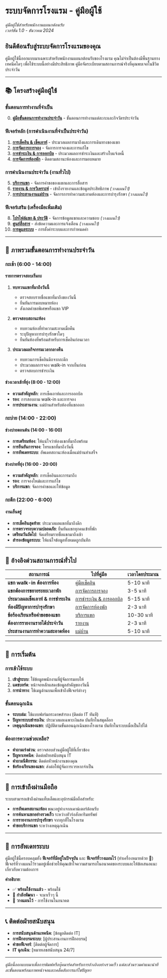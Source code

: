 # ระบบจัดการโรงแรม - คู่มือผู้ใช้

*คู่มือผู้ใช้สำหรับพนักงานแผนกต้อนรับ*  
*เวอร์ชัน 1.0 - ธันวาคม 2024*

## ยินดีต้อนรับสู่ระบบจัดการโรงแรมของคุณ

คู่มือผู้ใช้นี้ออกแบบมาเฉพาะสำหรับพนักงานแผนกต้อนรับของโรงแรม คุณไม่จำเป็นต้องมีพื้นฐานทางเทคนิคใดๆ เพื่อใช้ระบบนี้อย่างมีประสิทธิภาพ คู่มือจัดระเบียบตามสถานการณ์จริงที่คุณพบเจอในชีวิตประจำวัน

---

## 📚 **โครงสร้างคู่มือผู้ใช้**

### **ขั้นตอนการทำงานที่จำเป็น**
0. **[คู่มือขั้นตอนการทำงานประจำวัน](00-daily-workflows.md)** - ขั้นตอนการทำงานแต่ละกะและกิจวัตรประจำวัน

### **ฟีเจอร์หลัก** (การดำเนินงานที่จำเป็นประจำวัน)
1. **[การเช็คอิน & เช็คเอาท์](01-checkin-checkout.md)** - ประมวลผลการมาถึงและการเดินทางของแขก
2. **[การจัดการการจอง](02-booking-management.md)** - จัดการการจองและการแก้ไข
3. **[การชำระเงิน & การออกบิล](03-payment-billing.md)** - ประมวลผลการชำระเงินและสร้างใบแจ้งหนี้
4. **[การจัดการห้องพัก](04-room-management.md)** - ติดตามสถานะห้องและการมอบหมาย

### **การดำเนินงานประจำวัน** (งานทั่วไป)
5. **[บริการแขก](05-guest-services.md)** - จัดการคำขอของแขกและการสื่อสาร
6. **[รายงาน & การวิเคราะห์](06-reporting-analytics.md)** - เข้าถึงรายงานและข้อมูลประสิทธิภาพ *(วางแผนไว้)*
7. **[การประสานงานแม่บ้าน](07-housekeeping-coordination.md)** - จัดการการทำความสะอาดห้องและการบำรุงรักษา *(วางแผนไว้)*

### **ฟีเจอร์เสริม** (เครื่องมือเพิ่มเติม)
8. **[โปรไฟล์แขก & ประวัติ](08-guest-profiles.md)** - จัดการข้อมูลแขกและความชอบ *(วางแผนไว้)*
9. **[ศูนย์สื่อสาร](09-communication-hub.md)** - ส่งข้อความและการแจ้งเตือน *(วางแผนไว้)*
10. **[การดูแลระบบ](10-system-administration.md)** - การตั้งค่าระบบและการกำหนดค่า

---

## 🏨 **ภาพรวมขั้นตอนการทำงานประจำวัน**

### **กะเช้า (6:00 - 14:00)**

#### **รายการตรวจสอบเริ่มกะ**
1. **ทบทวนแขกที่มาถึงวันนี้**
   - ตรวจสอบรายชื่อแขกที่มาถึงของวันนี้
   - ยืนยันการมอบหมายห้อง
   - สังเกตคำขอพิเศษหรือแขก VIP

2. **ตรวจสอบสถานะห้อง**
   - ทบทวนห้องที่ทำความสะอาดเมื่อคืน
   - ระบุปัญหาการบำรุงรักษาใดๆ
   - ยืนยันห้องที่พร้อมสำหรับการเช็คอินก่อนเวลา

3. **ประมวลผลกิจกรรมเวลากลางคืน**
   - ทบทวนการเช็คอินดึกจากกะดึก
   - ประมวลผลการจอง walk-in จากเย็นก่อน
   - ตรวจสอบการชำระเงิน

#### **ช่วงเวลาเช้าที่ยุ่ง (8:00 - 12:00)**
- **ความสำคัญหลัก**: การเช็คเอาท์และการออกบิล
- **รอง**: การสอบถาม walk-in และการจอง
- **การประสานงาน**: แม่บ้านสำหรับห้องที่แขกออก

### **กะบ่าย (14:00 - 22:00)**

#### **ช่วงบ่ายตอนต้น (14:00 - 16:00)**
- **การเตรียมห้อง**: ให้แน่ใจว่าห้องแขกที่มาถึงพร้อม
- **การยืนยันการจอง**: โทรแขกที่มาถึงวันนี้
- **การอัพเดทระบบ**: อัพเดทสถานะห้องเมื่อแม่บ้านทำเสร็จ

#### **ช่วงบ่ายที่ยุ่ง (16:00 - 20:00)**
- **ความสำคัญหลัก**: การเช็คอินและการมาถึง
- **รอง**: การจองใหม่และการแก้ไข
- **บริการแขก**: จัดการคำขอและให้ข้อมูล

### **กะดึก (22:00 - 6:00)**

#### **งานเย็นตรู่**
- **การเช็คอินสุดท้าย**: ประมวลผลแขกที่มาถึงดึก
- **การตรวจรอบความปลอดภัย**: ยืนยันแขกทุกคนเข้าที่พัก
- **เตรียมวันถัดไป**: จัดเตรียมรายชื่อแขกมาถึงเช้า
- **สำรองข้อมูลระบบ**: ให้แน่ใจข้อมูลทั้งหมดถูกบันทึก

---

## 🎯 **อ้างอิงด่วนสถานการณ์ทั่วไป**

| สถานการณ์ | ไปที่คู่มือ | เวลาโดยประมาณ |
|----------|-------------|----------------|
| **แขก walk-in ต้องการห้อง** | [คู่มือเช็คอิน](01-checkin-checkout.md#walk-in-checkin) | 5-10 นาที |
| **แขกต้องการขยายระยะเวลาพัก** | [การจัดการการจอง](02-booking-management.md#extend-booking) | 3-5 นาที |
| **ประมวลผลเช็คเอาท์ & การชำระเงิน** | [การชำระเงิน & การออกบิล](03-payment-billing.md#checkout-payment) | 5-15 นาที |
| **ห้องมีปัญหาการบำรุงรักษา** | [การจัดการห้องพัก](04-room-management.md#maintenance-requests) | 2-3 นาที |
| **ข้อร้องเรียนหรือคำขอของแขก** | [บริการแขก](05-guest-services.md#handling-complaints) | 10-30 นาที |
| **ต้องการรายงานรายได้ประจำวัน** | [รายงาน](06-reporting-analytics.md#daily-reports) | 2-3 นาที |
| **ประสานงานการทำความสะอาดห้อง** | [แม่บ้าน](07-housekeeping-coordination.md#room-assignments) | 5-10 นาที |

---

## 🚀 **การเริ่มต้น**

### **การเข้าใช้ระบบ**
1. **เข้าสู่ระบบ**: ใช้ข้อมูลพนักงานที่ผู้จัดการมอบให้
2. **แดชบอร์ด**: หน้าจอหลักแสดงข้อมูลสำคัญของวันนี้
3. **การนำทาง**: ใช้เมนูด้านบนเพื่อเข้าถึงฟีเจอร์ต่างๆ

### **ขั้นตอนฉุกเฉิน**
- **ระบบล่ม**: ใช้แบบฟอร์มกระดาษสำรอง (ติดต่อ IT ทันที)
- **ปัญหาระบบชำระเงิน**: ประมวลผลเฉพาะเงินสด บันทึกในสมุดล็อก
- **เหตุฉุกเฉินของแขก**: ปฏิบัติตามขั้นตอนฉุกเฉินของโรงแรม บันทึกในระบบเมื่อเป็นไปได้

### **ต้องการความช่วยเหลือ?**
- **คำถามเร่งด่วน**: ตรวจสอบส่วนคู่มือผู้ใช้ที่เกี่ยวข้อง
- **ปัญหาเทคนิค**: ติดต่อฝ่ายสนับสนุน IT
- **คำถามนีติกรรม**: ติดต่อหัวหน้างานของคุณ
- **ข้อร้องเรียนของแขก**: ส่งต่อให้ผู้จัดการเวรหากจำเป็น

---

## 📱 **การเข้าถึงผ่านมือถือ**

ระบบสามารถเข้าถึงผ่านแท็บเล็ตและอุปกรณ์มือถือสำหรับ:
- **การอัพเดทสถานะห้อง** ขณะอยู่ห่างจากเคาน์เตอร์ต้อนรับ
- **การค้นหาแขกอย่างรวดเร็ว** ระหว่างทัวร์อสังหาริมทรัพย์
- **การรายงานการบำรุงรักษา** จากทุกที่ในโรงแรม
- **คำขอบริการแขก** ระหว่างเหตุฉุกเฉิน

---

## 🔄 **การอัพเดทระบบ**

คู่มือผู้ใช้นี้ครอบคลุมทั้ง **ฟีเจอร์ที่มีอยู่ในปัจจุบัน** และ **ฟีเจอร์ที่วางแผนไว้** (ทำเครื่องหมายด้วย 🔮) ฟีเจอร์ที่วางแผนไว้รวมอยู่เพื่อช่วยให้คุณเข้าใจความสามารถในอนาคตของระบบและให้ข้อเสนอแนะเกี่ยวกับความต้องการ

**คำอธิบาย**:
- ✅ **พร้อมใช้งานแล้ว** - พร้อมใช้
- 🚧 **กำลังพัฒนา** - จะมาเร็วๆ นี้
- 🔮 **วางแผนไว้** - การใช้งานในอนาคต

---

## 📞 **ติดต่อฝ่ายสนับสนุน**

- **การสนับสนุนด้านเทคนิค**: [ข้อมูลติดต่อ IT]
- **การฝึกอบรมระบบ**: [ผู้ประสานงานการฝึกอบรม]
- **คำขอฟีเจอร์**: [ติดต่อผู้จัดการ]
- **IT ฉุกเฉิน**: [หมายเลขสนับสนุน 24/7]

---

*คู่มือนี้ออกแบบมาเพื่อการพิมพ์หรือบุ๊คมาร์คสำหรับการอ้างอิงอย่างรวดเร็ว แต่ละส่วนรวมคำแนะนำทีละขั้นตอนพร้อมภาพหน้าจอและเคล็ดลับการแก้ไขปัญหา*